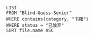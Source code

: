

```dataview
LIST
FROM "Blind-Guess-Senior"
WHERE contains(category, "书籍")
WHERE status = "已放弃"
SORT file.name ASC
```

# 
